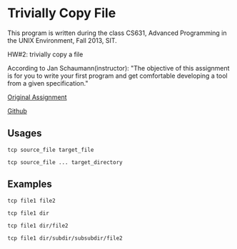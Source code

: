 # Trivially Copy File


This program is written during the class CS631, Advanced Programming 
in the UNIX Environment, Fall 2013, SIT.

HW#2: trivially copy a file

According to Jan Schaumann(instructor): "The objective of this assignment 
is for you to write your first program and get comfortable developing a tool 
from a given specification."

[Original Assignment](http://www.cs.stevens.edu/~jschauma/631A/f13-hw2.html)

[Github](https://github.com/jschauma/cs631apue)


## Usages

`tcp source_file target_file`

`tcp source_file ... target_directory`


## Examples

`tcp file1 file2`

`tcp file1 dir`

`tcp file1 dir/file2`

`tcp file1 dir/subdir/subsubdir/file2`
